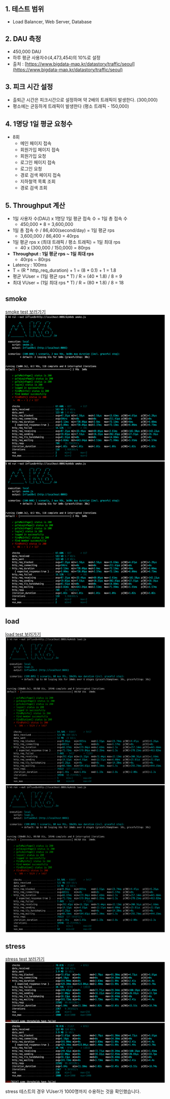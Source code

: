 ## 1. 테스트 범위

- Load Balancer, Web Server, Database

## 2. DAU 측정

- 450,000 DAU
- 하루 평균 사용자수(4,473,454)의 10%로 설정
- 출처 :  [https://www.bigdata-map.kr/datastory/traffic/seoul](https://www.bigdata-map.kr/datastory/traffic/seoul)

## 3. 피크 시간 설정

- 출퇴근 시간은 피크시간으로 설정하며 약 2배의 트래픽이 발생한다. (300,000)
- 평소에는 균등하게 트래픽이 발생한다 (평소 트래픽 - 150,000)

## 4. 1명당 1일 평균 요청수

- 8회
    - 메인 페이지 접속
    - 회원가입 페이지 접속
    - 회원가입 요청
    - 로그인 페이지 접속
    - 로그인 요청
    - 경로 검색 페이지 접속
    - 지하철역 목록 조회
    - 경로 검색 조회

## 5. Throughput 계산

- 1일 사용자 수(DAU) x 1명당 1일 평균 접속 수 = 1일 총 접속 수
    - 450,000 * 8 = 3,600,000
- 1일 총 접속 수 / 86,400(second/day) = 1일 평균 rps
    - 3,600,000 / 86,400 = 40rps
- 1일 평균 rps x (최대 트래픽 / 평소 트래픽) = 1일 최대 rps
    - 40 x (300,000 / 150,000) = 80rps
- **Throughput : 1일 평균 rps ~ 1일 최대 rps**
    - 40rps ~ 80rps
- Latency : 100ms
- T = (R * http_req_duration) + 1 = (8 * 0.1) + 1 = 1.8
- 평균 VUser = (1일 평균 rps * T) / R = (40 * 1.8) / 8 = 9
- 최대 VUser = (1일 최대 rps * T) / R = (80 * 1.8) / 8 = 18

## smoke
[smoke test 보러가기](smoke/smoke.js)
![smoke_k6](./smoke/smoke_k6_img.png)  
![smoke_grafana](./smoke/smoke_k6_img.png)

## load 
[load test 보러가기](load/load.js)
![load_k6](./load/load_k6_img.png)  
![load_grafana](./load/load_k6_img.png)

## stress 
[stress test 보러가기](stress/stress.js)
![stress_k6](./stress/stress_k6_img.png)  
![stress_grafana](./stress/stress_k6_img.png)

stress 테스트의 경우 VUser가 1000명까지 수용하는 것을 확인했습니다.


